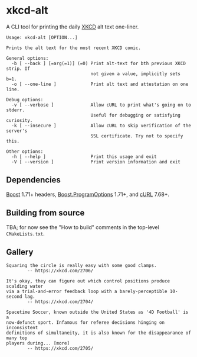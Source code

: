 # xkcd-alt

A CLI tool for printing the daily [XKCD](https://xkcd.com/) alt text one-liner.

```
Usage: xkcd-alt [OPTION...]

Prints the alt text for the most recent XKCD comic.

General options:
  -b [ --back ] [=arg(=1)] (=0) Print alt-text for bth previous XKCD strip. If
                                not given a value, implicitly sets b=1.
  -o [ --one-line ]             Print alt text and attestation on one line.

Debug options:
  -v [ --verbose ]              Allow cURL to print what's going on to stderr.
                                Useful for debugging or satisfying curiosity.
  -k [ --insecure ]             Allow cURL to skip verification of the server's
                                SSL certificate. Try not to specify this.

Other options:
  -h [ --help ]                 Print this usage and exit
  -V [ --version ]              Print version information and exit
```

## Dependencies

[Boost](https://www.boost.org/) 1.71+ headers,
[Boost.ProgramOptions](https://theboostcpplibraries.com/boost.program_options)
1.71+, and [cURL](https://curl.se/) 7.68+.

## Building from source

TBA; for now see the "How to build" comments in the top-level `CMakeLists.txt`.

## Gallery

```
Squaring the circle is really easy with some good clamps.
		-- https://xkcd.com/2706/
```

```
It's okay, they can figure out which control positions produce scalding water
via a trial-and-error feedback loop with a barely-perceptible 10-second lag.
		-- https://xkcd.com/2704/
```

```
Spacetime Soccer, known outside the United States as '4D Football' is a
now-defunct sport. Infamous for referee decisions hinging on inconsistent
definitions of simultaneity, it is also known for the disappearance of many top
players during... [more]
		-- https://xkcd.com/2705/
```
